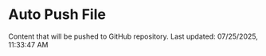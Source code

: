 # Auto Push File

Content that will be pushed to GitHub repository.
Last updated: 07/25/2025, 11:33:47 AM